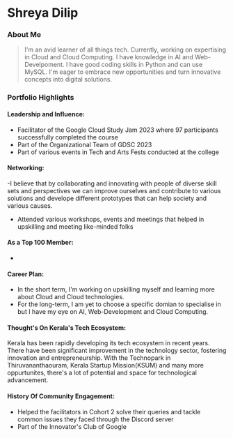 # Shreya Dilip

### About Me
> I'm an avid learner of all things tech. Currently, working on expertising in Cloud and Cloud Computing. I have knowledge in AI and Web-Develpoment. I have good coding skills in Python and can use MySQL. I'm eager to embrace new opportunities and turn innovative concepts into digital solutions.

### Portfolio Highlights

#### Leadership and Influence:
- Facilitator of the Google Cloud Study Jam 2023 where 97 participants successfully completed the course
- Part of the Organizational Team of GDSC 2023
- Part of various events in Tech and Arts Fests conducted at the college

#### Networking:
-I believe that by collaborating and innovating with people of diverse skill sets and perspectives we can improve ourselves and contribute to various solutions and develope different prototypes that can help society and various causes.
- Attended various workshops, events and meetings that helped in upskilling and meeting like-minded folks

#### As a Top 100 Member:
-
#### Career Plan:
- In the short term, I'm working on upskilling myself and learning more about Cloud and Cloud technologies.
- For the long-term, I am yet to choose a specific domian to specialise in but I have my eye on AI, Web-Development and Cloud Computing.

#### Thought's On Kerala's Tech Ecosystem:
Kerala has been rapidly developing its tech ecosystem in recent years. There have been significant improvement in the technology sector, fostering innovation and entrepreneurship. With the Technopark in Thiruvananthaouram, Kerala Startup Mission(KSUM) and many more oppurtunites, there's a lot of potential and space for technological advancement.


#### History Of Community Engagement:
- Helped the facilitators in Cohort 2 solve their queries and tackle common issues they faced through the Discord server
- Part of the Innovator's Club of Google
